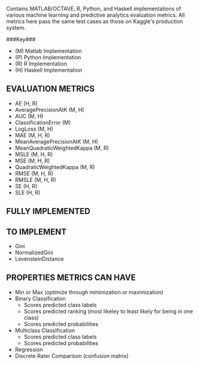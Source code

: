 Contains MATLAB/OCTAVE, R, Python, and Haskell implementations of various machine learning and predictive analytics evaluation metrics. All metrics here pass the same test cases as those on Kaggle's production system.

###Key###

 - (M) Matlab Implementation
 - (P) Python Implementation
 - (R) R Implementation
 - (H) Haskell Implementation

EVALUATION METRICS
------------------

 - AE (H, R)
 - AveragePrecisionAtK (M, H)
 - AUC (M, H)
 - ClassificationError (M)
 - LogLoss (M, H)
 - MAE (M, H, R)
 - MeanAveragePrecisionAtK (M, H)
 - MeanQuadraticWeightedKappa (M, R)
 - MSLE (M, H, R)
 - MSE (M, H, R)
 - QuadraticWeightedKappa (M, R)
 - RMSE (M, H, R)
 - RMSLE (M, H, R)
 - SE (H, R)
 - SLE (H, R)

FULLY IMPLEMENTED
-----------------

TO IMPLEMENT
------------

 - Gini
 - NormalizedGini
 - LevensteinDistance

PROPERTIES METRICS CAN HAVE
---------------------------

 - Min or Max (optimize through minimization or maximization)
 - Binary Classification
   - Scores predicted class labels
   - Scores predicted ranking (most likeley to least likely for being in one class)
   - Scores predicted probabilities
 - Multiclass Classification
   - Scores predicted class labels
   - Scores predicted probabilities
 - Regression
 - Discrete Rater Comparison (confusion matrix)

